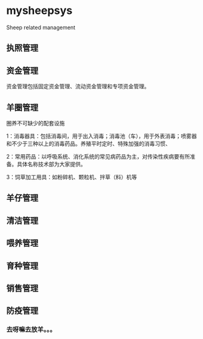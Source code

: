 # mysheepsys
Sheep related management
## 执照管理 
## 资金管理 
资金管理包括固定资金管理、流动资金管理和专项资金管理。
## 羊圈管理
 圈养不可缺少的配套设施

1：消毒器具：包括消毒间，用于出入消毒；消毒池（车），用于外表消毒；喷雾器和不少于三种以上的消毒药品。养殖平时定时、特殊加强的消毒习惯、

2：常用药品：以呼吸系统、消化系统的常见病药品为主，对传染性疾病要有所准备。具体名称技术部为大家提供。

3：饲草加工用具：如粉碎机、颗粒机、拌草（料）机等 
## 羊仔管理
## 清洁管理
## 喂养管理
## 育种管理
## 销售管理
## 防疫管理
### 去呀嘛去放羊。。。
